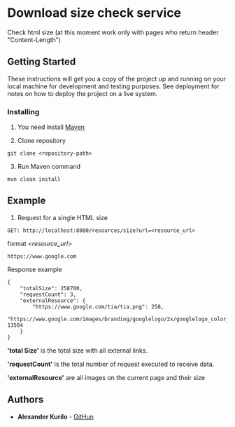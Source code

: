 # Download size check service

Check html size (at this moment work only with pages who return header "Content-Length")

## Getting Started

These instructions will get you a copy of the project up and running on your local machine for development and testing purposes. See deployment for notes on how to deploy the project on a live system.

### Installing

1. You need install [Maven](https://maven.apache.org/)

2. Clone repository 

```
git clone <repository-path>
```

3. Run Maven command

```
mvn clean install
```

## Example

1. Request for a single HTML size

```
GET: http://localhost:8080/resources/size?url=<resource_url>
```

format *<resource_url>*

```
https://www.google.com
```

Response example

```
{
    "totalSize": 258700,
    "requestCount": 3,
    "externalResource": {
        "https://www.google.com/tia/tia.png": 258,
        "https://www.google.com/images/branding/googlelogo/2x/googlelogo_color_272x92dp.png": 13504
    }
}
```

**'total Size'** is the total size with all external links.

**'requestCount'** is the total number of request executed to receive data.

**'externalResource'** are all images on the current page and their size


## Authors

* **Alexander Kurilo**  - [GitHun](hhttps://github.com/AleksKurilo)




